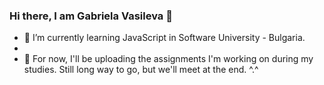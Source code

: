 ### Hi there, I am Gabriela Vasileva 👋

- 🌱 I’m currently learning JavaScript in Software University - Bulgaria.
- 
- 👯 For now, I'll be uploading the assignments I'm working on during my studies. Still long way to go, but we'll meet at the end. ^.^ 


